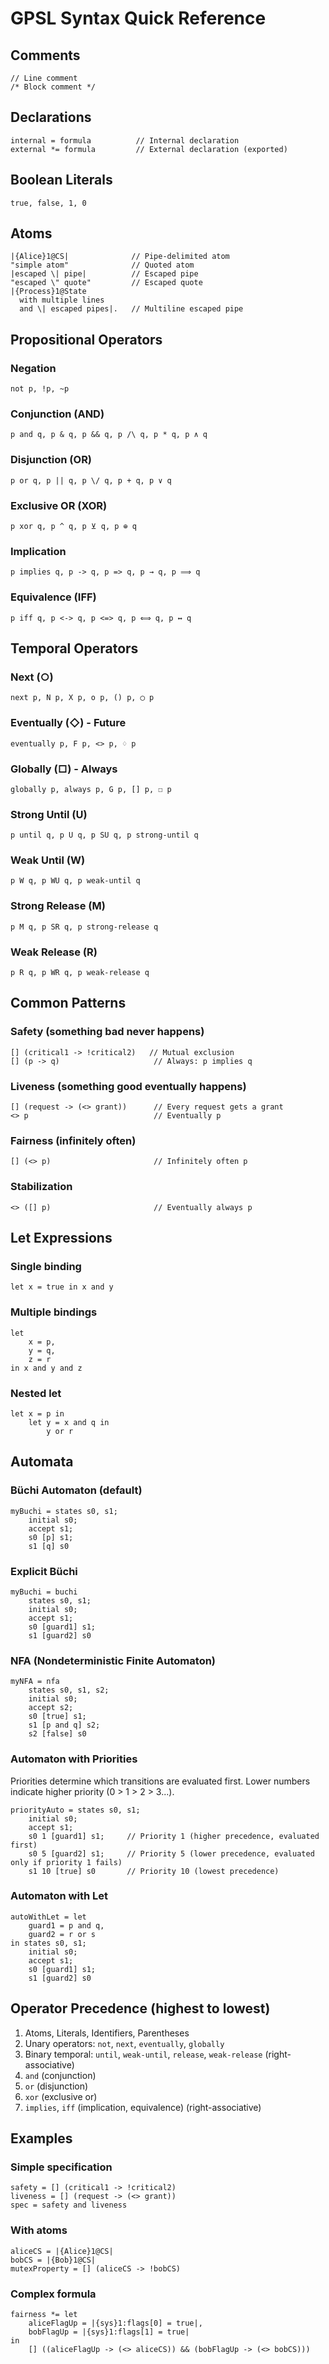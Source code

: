 # GPSL Syntax Quick Reference

## Comments
```gpsl
// Line comment
/* Block comment */
```

## Declarations
```gpsl
internal = formula          // Internal declaration
external *= formula         // External declaration (exported)
```

## Boolean Literals
```gpsl
true, false, 1, 0
```

## Atoms
```gpsl
|{Alice}1@CS|              // Pipe-delimited atom
"simple atom"              // Quoted atom
|escaped \| pipe|          // Escaped pipe
"escaped \" quote"         // Escaped quote
|{Process}1@State
  with multiple lines
  and \| escaped pipes|.   // Multiline escaped pipe
```

## Propositional Operators

### Negation
```gpsl
not p, !p, ~p
```

### Conjunction (AND)
```gpsl
p and q, p & q, p && q, p /\ q, p * q, p ∧ q
```

### Disjunction (OR)
```gpsl
p or q, p || q, p \/ q, p + q, p ∨ q
```

### Exclusive OR (XOR)
```gpsl
p xor q, p ^ q, p ⊻ q, p ⊕ q
```

### Implication
```gpsl
p implies q, p -> q, p => q, p → q, p ⟹ q
```

### Equivalence (IFF)
```gpsl
p iff q, p <-> q, p <=> q, p ⟺ q, p ↔ q
```

## Temporal Operators

### Next (○)
```gpsl
next p, N p, X p, o p, () p, ◯ p
```

### Eventually (◇) - Future
```gpsl
eventually p, F p, <> p, ♢ p
```

### Globally (□) - Always
```gpsl
globally p, always p, G p, [] p, ☐ p
```

### Strong Until (U)
```gpsl
p until q, p U q, p SU q, p strong-until q
```

### Weak Until (W)
```gpsl
p W q, p WU q, p weak-until q
```

### Strong Release (M)
```gpsl
p M q, p SR q, p strong-release q
```

### Weak Release (R)
```gpsl
p R q, p WR q, p weak-release q
```

## Common Patterns

### Safety (something bad never happens)
```gpsl
[] (critical1 -> !critical2)   // Mutual exclusion
[] (p -> q)                     // Always: p implies q
```

### Liveness (something good eventually happens)
```gpsl
[] (request -> (<> grant))      // Every request gets a grant
<> p                            // Eventually p
```

### Fairness (infinitely often)
```gpsl
[] (<> p)                       // Infinitely often p
```

### Stabilization
```gpsl
<> ([] p)                       // Eventually always p
```

## Let Expressions

### Single binding
```gpsl
let x = true in x and y
```

### Multiple bindings
```gpsl
let 
    x = p, 
    y = q,
    z = r
in x and y and z
```

### Nested let
```gpsl
let x = p in 
    let y = x and q in 
        y or r
```

## Automata

### Büchi Automaton (default)
```gpsl
myBuchi = states s0, s1;
    initial s0;
    accept s1;
    s0 [p] s1;
    s1 [q] s0
```

### Explicit Büchi
```gpsl
myBuchi = buchi
    states s0, s1;
    initial s0;
    accept s1;
    s0 [guard1] s1;
    s1 [guard2] s0
```

### NFA (Nondeterministic Finite Automaton)
```gpsl
myNFA = nfa
    states s0, s1, s2;
    initial s0;
    accept s2;
    s0 [true] s1;
    s1 [p and q] s2;
    s2 [false] s0
```

### Automaton with Priorities

Priorities determine which transitions are evaluated first. Lower numbers indicate higher priority (0 > 1 > 2 > 3...).

```gpsl
priorityAuto = states s0, s1;
    initial s0;
    accept s1;
    s0 1 [guard1] s1;     // Priority 1 (higher precedence, evaluated first)
    s0 5 [guard2] s1;     // Priority 5 (lower precedence, evaluated only if priority 1 fails)
    s1 10 [true] s0       // Priority 10 (lowest precedence)
```

### Automaton with Let
```gpsl
autoWithLet = let
    guard1 = p and q,
    guard2 = r or s
in states s0, s1;
    initial s0;
    accept s1;
    s0 [guard1] s1;
    s1 [guard2] s0
```

## Operator Precedence (highest to lowest)

1. Atoms, Literals, Identifiers, Parentheses
2. Unary operators: `not`, `next`, `eventually`, `globally`
3. Binary temporal: `until`, `weak-until`, `release`, `weak-release` (right-associative)
4. `and` (conjunction)
5. `or` (disjunction)
6. `xor` (exclusive or)
7. `implies`, `iff` (implication, equivalence) (right-associative)

## Examples

### Simple specification
```gpsl
safety = [] (critical1 -> !critical2)
liveness = [] (request -> (<> grant))
spec = safety and liveness
```

### With atoms
```gpsl
aliceCS = |{Alice}1@CS|
bobCS = |{Bob}1@CS|
mutexProperty = [] (aliceCS -> !bobCS)
```

### Complex formula
```gpsl
fairness *= let
    aliceFlagUp = |{sys}1:flags[0] = true|,
    bobFlagUp = |{sys}1:flags[1] = true|
in
    [] ((aliceFlagUp -> (<> aliceCS)) && (bobFlagUp -> (<> bobCS)))
```
